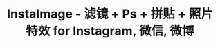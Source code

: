 ---
description: 过长的题目已经说明了它的用途。
layout: post
results:
- primaryGenreName: Photo & Video
  version: '1.0'
  artworkUrl100: http://a773.phobos.apple.com/us/r1000/004/Purple/v4/fb/20/21/fb2021ca-a754-19e8-767d-6a0bd45332e0/mzl.qoexsxjo.png
  trackViewUrl: https://itunes.apple.com/cn/app/instaimage-lu-jing-+-ps-+/id659898144?mt=8&uo=4
  artworkUrl60: http://a1696.phobos.apple.com/us/r1000/005/Purple/v4/ed/5d/bf/ed5dbfbc-bd39-450d-1f63-57fe0dbd2fa8/Icon.png
  userRatingCountForCurrentVersion: 12
  sellerName: ZHAO YING
  supportedDevices:
  - iPadFourthGen4G
  - iPad23G
  - iPhone-3GS
  - iPodTouchThirdGen
  - iPadThirdGen
  - iPhone4
  - iPadMini
  - iPadMini4G
  - iPodTouchourthGen
  - iPad2Wifi
  - iPodTouchFifthGen
  - iPadThirdGen4G
  - iPadWifi
  - iPhone5
  - iPad3G
  - iPadFourthGen
  - iPhone4S
  genres:
  - 摄影与录像
  - 生活
  trackName: InstaImage - 滤镜 + Ps + 拼贴 + 照片 特效 for Instagram, 微信, 微博
  description: "【产品简介】\n   用滤镜, Ps功能, 文字, 拼图和边框效果美化照片，一键分享到Instagram, Twitter,
    Flickr 和 Facebook。\n\n【产品特点】\n ۰ 令人赞叹的滤镜效果。\n ۰ 傻瓜式Ps修片。\n ۰ 趣味9格拼图/海报功能。\n
    ۰ 操控简单, 不折腾。\n\n  一键分享到: facebook, flickr,  Instagram, Twitter, 微信, 新浪微博
    \ ... ( 分享到Instagram功能需要先安装Instagram App).\n\n【后续计划】\n ۰ HD 画质支持\n ۰ 滤镜功能开发\n
    ۰ 更多专业Ps功能\n ۰ 个性化拼图模版\n\n【联系我们】\n email:  instaimage88@gmail.com\n\n
    iOS 5.x 的用户安装完可能会出现无法运行的问题，我们会在下一个版本进行修复！"
  price: 0
  trackId: 659898144
  releaseDate: '2013-07-03T08:24:19Z'
  screenshotUrls:
  - http://a1.mzstatic.com/us/r1000/001/Purple2/v4/28/e8/64/28e864e2-d56f-2f3e-f2d3-eb0b76a8adef/mzl.iawkaxco.1136x1136-75.jpg
  - http://a3.mzstatic.com/us/r1000/050/Purple/v4/ec/c8/80/ecc88078-3a72-80fb-f391-21183a59cee7/mzl.xdytnzjo.1136x1136-75.jpg
  - http://a5.mzstatic.com/us/r1000/036/Purple/v4/e6/1e/6f/e61e6f0e-a4e1-349c-28b2-31930df15548/mzl.cnhptakn.1136x1136-75.jpg
  - http://a3.mzstatic.com/us/r1000/028/Purple/v4/d0/78/55/d07855b9-4358-53f7-8b68-cd40a6406cc7/mzl.hqwsngxd.1136x1136-75.jpg
  - http://a5.mzstatic.com/us/r1000/022/Purple/v4/f8/ba/dc/f8badca3-b433-4940-bd23-e1dcef4d42ca/mzl.hmoqmzjz.1136x1136-75.jpg
  artistViewUrl: https://itunes.apple.com/cn/artist/zhao-ying/id608383500?uo=4
  primaryGenreId: 6008
  userRatingCount: 12
  averageUserRatingForCurrentVersion: 4.5
  kind: software
  fileSizeBytes: '43379981'
  bundleId: com.devpro.InstaImage
  sellerUrl: http://blog.sina.com.cn/u/3527874380
  trackContentRating: 4+
  artistName: ZHAO YING
  trackCensoredName: InstaImage - 滤镜 + Ps + 拼贴 + 照片 特效 for Instagram, 微信,
    微博
  isGameCenterEnabled: false
  contentAdvisoryRating: 4+
  languageCodesISO2A:
  - EN
  - ZH
  averageUserRating: 4.5
  features: &a []
  wrapperType: software
  artworkUrl512: http://a773.phobos.apple.com/us/r1000/004/Purple/v4/fb/20/21/fb2021ca-a754-19e8-767d-6a0bd45332e0/mzl.qoexsxjo.png
  formattedPrice: 免费
  artistId: 608383500
  genreIds:
  - '6008'
  - '6012'
  currency: CNY
  ipadScreenshotUrls: *a
category: 摄影与录像
tags: tag1
resultCount: 1
title: InstaImage - 滤镜 + Ps + 拼贴 + 照片 特效 for Instagram, 微信, 微博

---